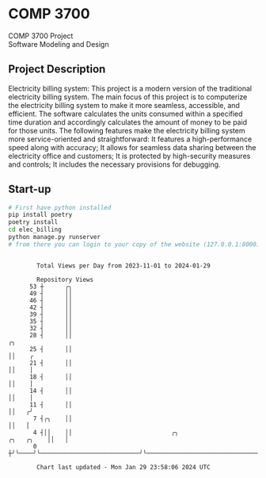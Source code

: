 # COMP 3700
COMP 3700 Project  
Software Modeling and Design
## Project Description
Electricity billing system: This project is a modern version of the traditional electricity billing system. The main focus of this project is to computerize the electricity billing system to make it more seamless, accessible, and efficient. The software calculates the units consumed within a specified time duration and accordingly calculates the amount of money to be paid for those units. The following features make the electricity billing system more service-oriented and straightforward: It features a high-performance speed along with accuracy; It allows for seamless data sharing between the electricity office and customers; It is protected by high-security measures and controls; It includes the necessary provisions for debugging.

## Start-up
```bash
# First have python installed
pip install poetry
poetry install
cd elec_billing
python manage.py runserver
# from there you can login to your copy of the website (127.0.0.1:8000), default creds are admin/admin
```

```

        Total Views per Day from 2023-11-01 to 2024-01-29

        Repository Views
      53 ┼      ╭╮
      49 ┤      ││
      46 ┤      ││
      42 ┤      ││
      39 ┤      ││
      35 ┤      ││
      32 ┤      ││
      28 ┤      ││                                                                          ╭╮
      25 ┤      ││                                                                          ││    ╭
      21 ┤      ││                                                                          ││    │
      18 ┤      ││                                                                          ││    │
      14 ┤      ││                                                                          ││    │
      11 ┤      ││                                                                          ││   ╭╯
       7 ┤╭╮    ││                                                                          ││   │
       4 ┤││    ││                            ╭╮                                 ╭╮   ╭╮    ││   │
       0 ┼╯╰────╯╰────────────────────────────╯╰─────────────────────────────────╯╰───╯╰────╯╰───╯

        Chart last updated - Mon Jan 29 23:58:06 2024 UTC
        
```

